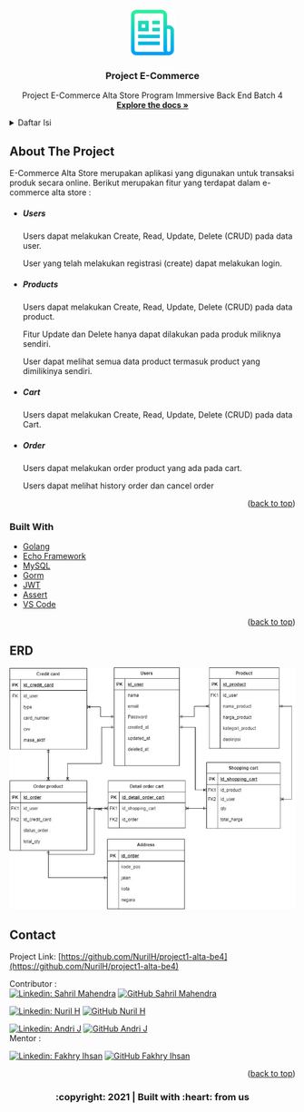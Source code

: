 <div id="top"></div>
<!--
*** Thanks for checking out the Best-README-Template. If you have a suggestion
*** that would make this better, please fork the repo and create a pull request
*** or simply open an issue with the tag "enhancement".
*** Don't forget to give the project a star!
*** Thanks again! Now go create something AMAZING! :D
-->



<!-- PROJECT SHIELDS -->
<!--
*** I'm using markdown "reference style" links for readability.
*** Reference links are enclosed in brackets [ ] instead of parentheses ( ).
*** See the bottom of this document for the declaration of the reference variables
*** for contributors-url, forks-url, etc. This is an optional, concise syntax you may use.
*** https://www.markdownguide.org/basic-syntax/#reference-style-links
-->

<!-- PROJECT LOGO -->
<br/>
<div align="center">
<!--  mengarah ke repo  -->
  <a href="https://github.com/NurilH/project1-alta-be4">
    <img src="images/logo.png" alt="Logo" width="80" height="80">
  </a>

  <h3 align="center">Project E-Commerce</h3>

  <p align="center">
    Project E-Commerce Alta Store Program Immersive Back End Batch 4
    <br />
    <a href="https://github.com/NurilH/project1-alta-be4"><strong>Explore the docs »</strong></a>
    <br />
  </p>
</div>


<!-- TABLE OF CONTENTS -->
<details>
  <summary>Daftar Isi</summary>
  <ul>
    <li>
      <a href="#about-the-project">About The Project</a>
    </li>
    <li><a href="#built-with">Built With</a></li>
    <li>
      <a href="#erd">ERD</a>
    </li>
    <li><a href="#contact">Contact</a></li>
  </ul>
</details>



<!-- ABOUT THE PROJECT -->
## About The Project

<!-- [![Product Name Screen Shot][product-screenshot]](https://example.com) -->

E-Commerce Alta Store merupakan aplikasi yang digunakan untuk transaksi produk secara online.
Berikut merupakan fitur yang terdapat dalam e-commerce alta store :
<div>
      <ul>
        <li><h5>Users</h5></li>
        <p>Users dapat melakukan Create, Read, Update, Delete (CRUD) pada data user.</p>
        <p>User yang telah melakukan registrasi (create) dapat melakukan login.</p>
        <li><h5>Products</h5></a></li>
        <p>Users dapat melakukan Create, Read, Update, Delete (CRUD) pada data product.</p>
        <p>Fitur Update dan Delete hanya dapat dilakukan pada produk miliknya sendiri.</p>
        <p>User dapat melihat semua data product termasuk product yang dimilikinya sendiri.</p>
        <li><h5>Cart</h5></a></li>
        <p>Users dapat melakukan Create, Read, Update, Delete (CRUD) pada data Cart.</p>
        <li><h5>Order</h5></a></li>
        <p>Users dapat melakukan order product yang ada pada cart.</p>
        <p>Users dapat melihat history order dan cancel order</p>
      </ul>
</div>
<p align="right">(<a href="#top">back to top</a>)</p>

### Built With

* [Golang](https://golang.org/)
* [Echo Framework](https://echo.labstack.com/)
* [MySQL](https://www.mysql.com/)
* [Gorm](https://gorm.io/)
* [JWT](https://echo.labstack.com/cookbook/jwt)
* [Assert](https://pkg.go.dev/github.com/stretchr/testify/assert)
* [VS Code](https://code.visualstudio.com/)

<p align="right">(<a href="#top">back to top</a>)</p>

<!-- ERD -->
## ERD
<img src="images/erd.jpeg">

<!-- CONTACT -->
## Contact

Project Link: [https://github.com/NurilH/project1-alta-be4](https://github.com/NurilH/project1-alta-be4)
<!-- :heart: -->
<!-- CONTRIBUTOR -->
Contributor :
<br>
[![Linkedin: Sahril Mahendra](https://img.shields.io/badge/-SahrilMahendra-blue?style=flat-square&logo=Linkedin&logoColor=white&link=https://www.linkedin.com/in/sahril-mahendra/)](https://www.linkedin.com/in/sahril-mahendra/)
[![GitHub Sahril Mahendra](https://img.shields.io/github/followers/sahrilmahendra?label=follow&style=social)](https://github.com/sahrilmahendra)

[![Linkedin: Nuril H](https://img.shields.io/badge/-NurilH-blue?style=flat-square&logo=Linkedin&logoColor=white&link=https://www.linkedin.com/in/sahril-mahendra/)](https://www.linkedin.com/)
[![GitHub Nuril H](https://img.shields.io/github/followers/NurilH?label=follow&style=social)](https://github.com/NurilH)

[![Linkedin: Andri J](https://img.shields.io/badge/-AndriJ-blue?style=flat-square&logo=Linkedin&logoColor=white&link=https://www.linkedin.com/in/sahril-mahendra/)](https://www.linkedin.com/)
[![GitHub Andri J](https://img.shields.io/github/followers/NurilH?label=follow&style=social)](https://github.com/NurilH)
<br>
Mentor :
<br>
<!-- https://www.linkedin.com/in/iffakhry/ -->
[![Linkedin: Fakhry Ihsan](https://img.shields.io/badge/-iffakhry-blue?style=flat-square&logo=Linkedin&logoColor=white&link=https://www.linkedin.com/in/iffakhry/)](https://www.linkedin.com/in/iffakhry/)
[![GitHub Fakhry Ihsan](https://img.shields.io/github/followers/iffakhry?label=follow&style=social)](https://github.com/iffakhry)

<p align="right">(<a href="#top">back to top</a>)</p>
<h3>
<p align="center">:copyright: 2021 | Built with :heart: from us</p>
</h3>